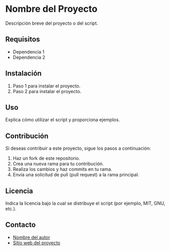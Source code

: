 # Nombre del Proyecto

Descripción breve del proyecto o del script.

## Requisitos

- Dependencia 1
- Dependencia 2

## Instalación

1. Paso 1 para instalar el proyecto.
2. Paso 2 para instalar el proyecto.

## Uso

Explica cómo utilizar el script y proporciona ejemplos.

## Contribución

Si deseas contribuir a este proyecto, sigue los pasos a continuación:

1. Haz un fork de este repositorio.
2. Crea una nueva rama para tu contribución.
3. Realiza los cambios y haz commits en tu rama.
4. Envía una solicitud de pull (pull request) a la rama principal.

## Licencia

Indica la licencia bajo la cual se distribuye el script (por ejemplo, MIT, GNU, etc.).

## Contacto

- [Nombre del autor](mailto:correo@ejemplo.com)
- [Sitio web del proyecto](https://www.ejemplo.com)
